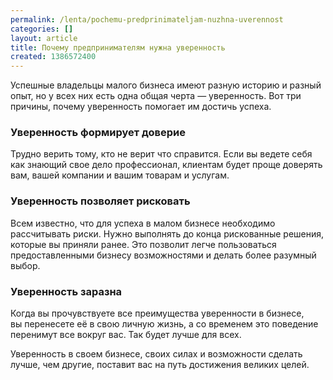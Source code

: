 ```yaml
---
permalink: /lenta/pochemu-predprinimateljam-nuzhna-uverennost
categories: []
layout: article
title: Почему предпринимателям нужна уверенность
created: 1386572400
---
```

<p>Успешные владельцы малого бизнеса имеют разную историю и&nbsp;разный опыт, но&nbsp;у&nbsp;всех них есть одна общая черта&nbsp;— уверенность. Вот три причины, почему уверенность помогает им&nbsp;достичь успеха.</p>
<h3>Уверенность формирует доверие</h3>
<p>Трудно верить тому, кто не&nbsp;верит что справится. Если вы&nbsp;ведете себя как знающий свое дело профессионал, клиентам будет проще доверять вам, вашей компании и&nbsp;вашим товарам и&nbsp;услугам.</p>
<!--break-->
<h3>Уверенность позволяет рисковать</h3>
<p>Всем известно, что для успеха в&nbsp;малом бизнесе необходимо рассчитывать риски. Нужно выполнять до&nbsp;конца рискованные решения, которые вы&nbsp;приняли ранее. Это позволит легче пользоваться предоставленными бизнесу возможностями и&nbsp;делать более разумный выбор.</p>
<h3>Уверенность заразна</h3>
<p>Когда вы&nbsp;прочувствуете все преимущества уверенности в&nbsp;бизнесе, вы&nbsp;перенесете её&nbsp;в&nbsp;свою личную жизнь, а&nbsp;со&nbsp;временем это поведение перенимут все вокруг вас. Так будет лучше для всех.</p>
<p>Уверенность в&nbsp;своем бизнесе, своих силах и&nbsp;возможности сделать лучше, чем другие, поставит вас на&nbsp;путь достижения великих целей.</p>
